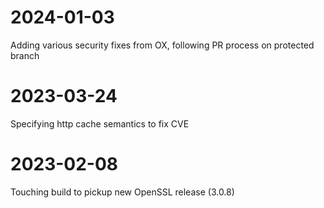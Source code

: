 # 2024-01-03
Adding various security fixes from OX, following PR process on protected branch
# 2023-03-24
Specifying http cache semantics to fix CVE
# 2023-02-08
Touching build to pickup new OpenSSL release (3.0.8)
